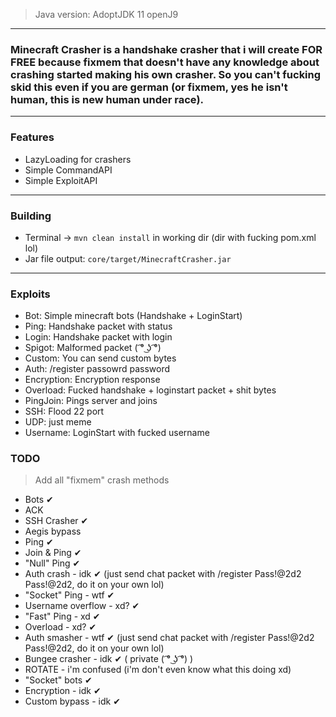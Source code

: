 > Java version: AdoptJDK 11 openJ9
---

### Minecraft Crasher is a handshake crasher that i will create FOR FREE because fixmem that doesn't have any knowledge about crashing started making his own crasher. So you can't fucking skid this even if you are german (or fixmem, yes he isn't human, this is new human under race).

---

### Features

- LazyLoading for crashers
- Simple CommandAPI
- Simple ExploitAPI

--- 

### Building
- Terminal -> `mvn clean install` in working dir (dir with fucking pom.xml lol)
- Jar file output: `core/target/MinecraftCrasher.jar`

---

### Exploits

- Bot: Simple minecraft bots (Handshake + LoginStart)
- Ping: Handshake packet with status
- Login: Handshake packet with login
- Spigot: Malformed packet ( ͡° ͜ʖ ͡°)
- Custom: You can send custom bytes
- Auth: /register passowrd password
- Encryption: Encryption response
- Overload: Fucked handshake + loginstart packet + shit bytes
- PingJoin: Pings server and joins
- SSH: Flood 22 port
- UDP: just meme
- Username: LoginStart with fucked username

### TODO

> Add all "fixmem" crash methods

- Bots ✔
- ACK
- SSH Crasher ✔
- Aegis bypass
- Ping ✔
- Join & Ping ✔
- "Null" Ping ✔
- Auth crash - idk ✔ (just send chat packet with /register Pass!@2d2 Pass!@2d2, do it on your own
  lol)
- "Socket" Ping - wtf ✔
- Username overflow - xd? ✔
- "Fast" Ping - xd ✔
- Overload - xd? ✔
- Auth smasher - wtf ✔ (just send chat packet with /register Pass!@2d2 Pass!@2d2, do it on your own
  lol)
- Bungee crasher - idk ✔ ( private ( ͡° ͜ʖ ͡°) )
- ROTATE - i'm confused (i'm don't even know what this doing xd)
- "Socket" bots ✔
- Encryption - idk ✔
- Custom bypass - idk ✔

